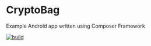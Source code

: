 # CryptoBag
Example Android app written using Composer Framework

[![build](https://github.com/k0siara/CryptoBag/actions/workflows/android.yml/badge.svg?branch=master)](https://github.com/k0siara/CryptoBag/actions/workflows/android.yml)
